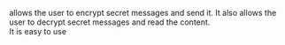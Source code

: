 allows the user to encrypt secret messages and send it. It also allows the user to decrypt secret messages and read the content.<br>
It is easy to use
